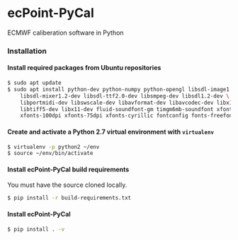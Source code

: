 # ecPoint-PyCal
ECMWF caliberation software in Python

### Installation

#### Install required packages from Ubuntu repositories

```sh
$ sudo apt update
$ sudo apt install python-dev python-numpy python-opengl libsdl-image1.2-dev \
    libsdl-mixer1.2-dev libsdl-ttf2.0-dev libsmpeg-dev libsdl1.2-dev \
    libportmidi-dev libswscale-dev libavformat-dev libavcodec-dev libx11-6 \
    libtiff5-dev libx11-dev fluid-soundfont-gm timgm6mb-soundfont xfonts-base \
    xfonts-100dpi xfonts-75dpi xfonts-cyrillic fontconfig fonts-freefont-ttf
```
#### Create and activate a Python 2.7 virtual environment with `virtualenv`

```sh
$ virtualenv -p python2 ~/env
$ source ~/env/bin/activate
```

#### Install ecPoint-PyCal build requirements

You must have the source cloned locally.

```sh
$ pip install -r build-requirements.txt
```

#### Install ecPoint-PyCal

```sh
$ pip install . -v
```
